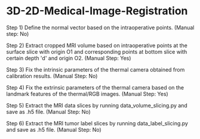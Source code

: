 # 3D-2D-Medical-Image-Registration

Step 1) Define the normal vector based on the intraoperative points. (Manual step: No)

Step 2) Extract cropped  MRI volume based on intraoperative points at the surface slice with origin O1 and corresponding points at bottom slice with certain depth 'd' and origin O2. (Manual Step: Yes)

Step 3) Fix the intrinsic parameters of the thermal camera obtained from calibration results. (Manual Step: No)

Step 4) Fix the extrinsic parameters of the thermal camera based on the landmark features of the thermal/RGB images. (Manual Step: Yes)

Step 5) Extract the MRI data slices by running data_volume_slicing.py and save as .h5 file. (Manual Step: No)

Step 6) Extract the MRI tumor label slices by running data_label_slicing.py and save as .h5 file. (Manual Step: No)
